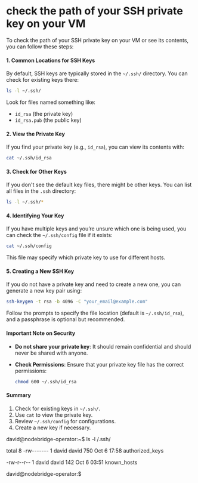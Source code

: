 # check the path of your SSH private key on your VM

To check the path of your SSH private key on your VM or see its contents, you can follow these steps:

#### 1. **Common Locations for SSH Keys**

By default, SSH keys are typically stored in the `~/.ssh/` directory. You can check for existing keys there:

```bash
ls -l ~/.ssh/
```

Look for files named something like:

* `id_rsa` (the private key)
* `id_rsa.pub` (the public key)

#### 2. **View the Private Key**

If you find your private key (e.g., `id_rsa`), you can view its contents with:

```bash
cat ~/.ssh/id_rsa
```

#### 3. **Check for Other Keys**

If you don't see the default key files, there might be other keys. You can list all files in the `.ssh` directory:

```bash
ls -l ~/.ssh/*
```

#### 4. **Identifying Your Key**

If you have multiple keys and you’re unsure which one is being used, you can check the `~/.ssh/config` file if it exists:

```bash
cat ~/.ssh/config
```

This file may specify which private key to use for different hosts.

#### 5. **Creating a New SSH Key**

If you do not have a private key and need to create a new one, you can generate a new key pair using:

```bash
ssh-keygen -t rsa -b 4096 -C "your_email@example.com"
```

Follow the prompts to specify the file location (default is `~/.ssh/id_rsa`), and a passphrase is optional but recommended.

#### Important Note on Security

* **Do not share your private key**: It should remain confidential and should never be shared with anyone.
*   **Check Permissions**: Ensure that your private key file has the correct permissions:

    ```bash
    chmod 600 ~/.ssh/id_rsa
    ```

#### Summary

1. Check for existing keys in `~/.ssh/`.
2. Use `cat` to view the private key.
3. Review `~/.ssh/config` for configurations.
4. Create a new key if necessary.







david@nodebridge-operator:\~$ ls -l /.ssh/&#x20;

total 8 -rw------- 1 david david 750 Oct 6 17:58 authorized\_keys&#x20;

\-rw-r--r-- 1 david david 142 Oct 6 03:51 known\_hosts&#x20;

david@nodebridge-operator:$

